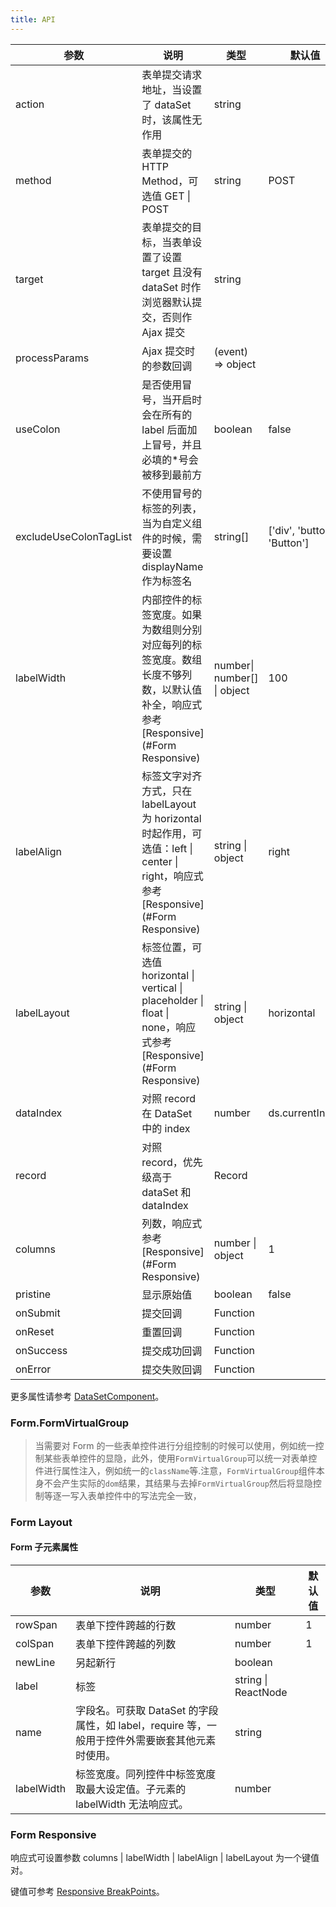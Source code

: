 ```yaml
---
title: API
---
```


| 参数                   | 说明                                                                                                                                  | 类型                        | 默认值                    |
| ---------------------- | ------------------------------------------------------------------------------------------------------------------------------------- | --------------------------- | ------------------------- |
| action                 | 表单提交请求地址，当设置了 dataSet 时，该属性无作用                                                                                   | string                      |                           |
| method                 | 表单提交的 HTTP Method，可选值 GET \| POST                                                                                           | string                      | POST                      |
| target                 | 表单提交的目标，当表单设置了设置 target 且没有 dataSet 时作浏览器默认提交，否则作 Ajax 提交                                           | string                      |                           |
| processParams          | Ajax 提交时的参数回调                                                                                                                 | (event) => object           |                           |
| useColon               | 是否使用冒号，当开启时会在所有的 label 后面加上冒号，并且必填的\*号会被移到最前方                                                       | boolean                     | false                     |
| excludeUseColonTagList | 不使用冒号的标签的列表，当为自定义组件的时候，需要设置 displayName 作为标签名                                                           | string[]                    | ['div', 'button', 'Button'] |
| labelWidth             | 内部控件的标签宽度。如果为数组则分别对应每列的标签宽度。数组长度不够列数，以默认值补全，响应式参考[Responsive](#Form Responsive)      | number\| number[] \| object | 100                       |
| labelAlign             | 标签文字对齐方式，只在 labelLayout 为 horizontal 时起作用，可选值：left \| center \| right，响应式参考[Responsive](#Form Responsive) | string \| object            | right                     |
| labelLayout            | 标签位置，可选值 horizontal \| vertical \| placeholder \| float \| none，响应式参考[Responsive](#Form Responsive)                       | string \| object            | horizontal                |
| dataIndex              | 对照 record 在 DataSet 中的 index                                                                                                     | number                      | ds.currentIndex           |
| record                 | 对照 record，优先级高于 dataSet 和 dataIndex                                                                                          | Record                      |                           |
| columns                | 列数，响应式参考[Responsive](#Form Responsive)                                                                                        | number \| object            | 1                         |
| pristine               | 显示原始值                                                                                                                            | boolean                     | false                     |
| onSubmit               | 提交回调                                                                                                                              | Function                    |                           |
| onReset                | 重置回调                                                                                                                              | Function                    |                           |
| onSuccess              | 提交成功回调                                                                                                                          | Function                    |                           |
| onError                | 提交失败回调                                                                                                                          | Function                    |                           |

更多属性请参考 [DataSetComponent](/zh/procmp/abstract/#DataSetComponent)。

### Form.FormVirtualGroup

> 当需要对 Form 的一些表单控件进行分组控制的时候可以使用，例如统一控制某些表单控件的显隐，此外，使用`FormVirtualGroup`可以统一对表单控件进行属性注入，例如统一的`className`等.注意，`FormVirtualGroup`组件本身不会产生实际的`dom`结果，其结果与去掉`FormVirtualGroup`然后将显隐控制等逐一写入表单控件中的写法完全一致，

### Form Layout

#### Form 子元素属性

| 参数       | 说明                                                                                            | 类型                | 默认值 |
| ---------- | ----------------------------------------------------------------------------------------------- | ------------------- | ------ |
| rowSpan    | 表单下控件跨越的行数                                                                            | number              | 1      |
| colSpan    | 表单下控件跨越的列数                                                                            | number              | 1      |
| newLine    | 另起新行                                                                                        | boolean             |        |
| label      | 标签                                                                                            | string \| ReactNode |        |
| name       | 字段名。可获取 DataSet 的字段属性，如 label，require 等，一般用于控件外需要嵌套其他元素时使用。 | string              |        |
| labelWidth | 标签宽度。同列控件中标签宽度取最大设定值。子元素的 labelWidth 无法响应式。                      | number              |        |

### Form Responsive

响应式可设置参数 columns \| labelWidth \| labelAlign \| labelLayout 为一个键值对。

键值可参考 [Responsive BreakPoints](/zh/procmp/data-display/responsive/#BreakPoints)。

